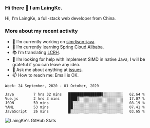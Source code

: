 ### Hi there 👋 I am LaingKe.

Hi, I'm LaingKe, a full-stack web developer from China.

### More about my recent activity

- 🔭 I’m currently working on [simdjson-java](https://github.com/laingke/simdjson-java).
- 🌱 I’m currently learning [Spring Cloud Alibaba](https://github.com/alibaba/spring-cloud-alibaba).
- :books: I’m translating [LCRH](https://github.com/LCTT/LCRH).
- 🤔 I’m looking for help with implement SIMD in native Java, I will be grateful if you can leave any idea.
- 💬 Ask me about anything at [issues](https://github.com/laingke/laingke/issues).
- 📫 How to reach me: Email is OK.

<!--START_SECTION:waka-->
```text
Week: 24 September, 2020 - 01 October, 2020

Java         7 hrs 32 mins   ███████████████▓░░░░░░░░░   62.64 % 
Vue.js       2 hrs 3 mins    ████▒░░░░░░░░░░░░░░░░░░░░   17.07 % 
JSON         59 mins         ██░░░░░░░░░░░░░░░░░░░░░░░   08.19 % 
YAML         53 mins         ██░░░░░░░░░░░░░░░░░░░░░░░   07.41 % 
JavaScript   26 mins         █░░░░░░░░░░░░░░░░░░░░░░░░   03.65 % 
```
<!--END_SECTION:waka-->

![LaingKe's GitHub Stats](https://github-readme-stats.vercel.app/api?username=laingke&show_icons=true&theme=nightowl&count_private=true)
